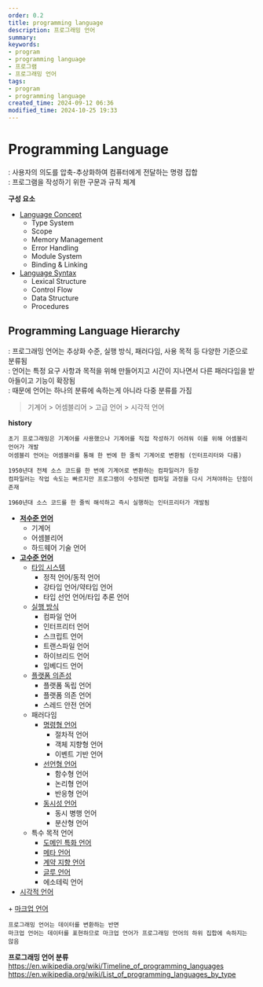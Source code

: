 ```yaml
---
order: 0.2
title: programming language
description: 프로그래밍 언어
summary:
keywords:
- program
- programming language
- 프로그램
- 프로그래밍 언어
tags:
- program
- programming language
created_time: 2024-09-12 06:36
modified_time: 2024-10-25 19:33
---
```


# Programming Language
: 사용자의 의도를 압축-추상화하여 컴퓨터에게 전달하는 명령 집합  
: 프로그램을 작성하기 위한 구문과 규칙 체계  

**구성 요소**
- [Language Concept](./concept/index.md)
  - Type System
  - Scope
  - Memory Management
  - Error Handling
  - Module System
  - Binding & Linking 
- [Language Syntax](./syntax/index.md)
  - Lexical Structure
  - Control Flow
  - Data Structure
  - Procedures



## Programming Language Hierarchy
: 프로그래밍 언어는 추상화 수준, 실행 방식, 패러다임, 사용 목적 등 다양한 기준으로 분류됨  
: 언어는 특정 요구 사항과 목적을 위해 만들어지고 시간이 지나면서 다른 패러다임을 받아들이고 기능이 확장됨  
: 때문에 언어는 하나의 분류에 속하는게 아니라 다중 분류를 가짐  

> 기계어 > 어셈블리어 > 고급 언어 > 시각적 언어


**history**
```
초기 프로그래밍은 기계어를 사용했으나 기계어를 직접 작성하기 어려워 이를 위해 어셈블리 언어가 개발
어셈블리 언어는 어셈블러를 통해 한 번에 한 줄씩 기계어로 변환됨 (인터프리터와 다름)

1950년대 전체 소스 코드를 한 번에 기계어로 변환하는 컴파일러가 등장
컴파일러는 작업 속도는 빠르지만 프로그램이 수정되면 컴파일 과정을 다시 거쳐야하는 단점이 존재

1960년대 소스 코드를 한 줄씩 해석하고 즉시 실행하는 인터프리터가 개발됨
```


- **[저수준 언어](./low-level-language.md)**
  - 기계어
  - 어셈블리어
  - 하드웨어 기술 언어
- **[고수준 언어](./high-level-language.md)**
  - [타입 시스템](./type-based-language.md)
    - 정적 언어/동적 언어
    - 강타입 언어/약타입 언어
    - 타입 선언 언어/타입 추론 언어
  - [실행 방식](./execution-based-language.md)
    - 컴파일 언어
    - 인터프리터 언어
    - 스크립트 언어
    - 트랜스파일 언어
    - 하이브리드 언어
    - 임베디드 언어
  - [플랫폼 의존성](./platform-based-language.md)
    - 플랫폼 독립 언어
    - 플랫폼 의존 언어
    - 스레드 안전 언어
  - 패러다임
    - [명령형 언어](./imperative-language.md)
      - 절차적 언어  
      - 객체 지향형 언어
      - 이벤트 기반 언어
    - [선언형 언어](./declarative-language.md)
      - 함수형 언어
      - 논리형 언어 
      - 반응형 언어
    - [동시성 언어](./concurrency-language.md)
      - 동시 병행 언어
      - 분산형 언어
  - 특수 목적 언어
    - [도메인 특화 언어](./domain-specific-language.md)
    - [메타 언어](./meta-language.md)
    - [계약 지향 언어](./contract-oriented-language.md)
    - [글루 언어](./glue-language.md)
    - 에소테릭 언어
- [시각적 언어](./visual-language.md)


\+ [마크업 언어](./markup-language.md)

```
프로그래밍 언어는 데이터를 변환하는 반면  
마크업 언어는 데이터를 표현하므로 마크업 언어가 프로그래밍 언어의 하위 집합에 속하지는 않음
```


**프로그래밍 언어 분류**   
https://en.wikipedia.org/wiki/Timeline_of_programming_languages  
https://en.wikipedia.org/wiki/List_of_programming_languages_by_type  